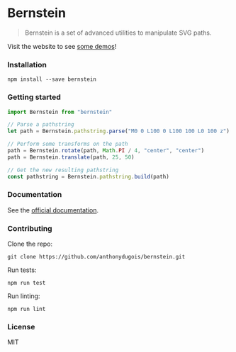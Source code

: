 # Bernstein

> Bernstein is a set of advanced utilities to manipulate SVG paths.

Visit the website to see [some demos](http://anthonydugois.com/bernstein/)!

### Installation

```
npm install --save bernstein
```

### Getting started

```javascript
import Bernstein from "bernstein"

// Parse a pathstring
let path = Bernstein.pathstring.parse("M0 0 L100 0 L100 100 L0 100 z")

// Perform some transforms on the path
path = Bernstein.rotate(path, Math.PI / 4, "center", "center")
path = Bernstein.translate(path, 25, 50)

// Get the new resulting pathstring
const pathstring = Bernstein.pathstring.build(path)
```

### Documentation

See the [official documentation](http://anthonydugois.com/bernstein/).

### Contributing

Clone the repo:

```
git clone https://github.com/anthonydugois/bernstein.git
```

Run tests:

```
npm run test
```

Run linting:

```
npm run lint
```

### License

MIT
